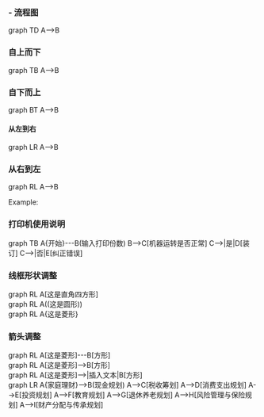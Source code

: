 ### - 流程图

<div class="mermaid">
graph TD
         A-->B
</div>


### 自上而下  



<div class="mermaid">
graph TB
A-->B
</div>

### 自下而上  



<div class="mermaid">
graph BT
A-->B
</div>  


#### 从左到右



<div class="mermaid">
graph LR
A-->B
</div>  

### 从右到左



<div class="mermaid">
graph RL
A-->B
</div>

Example:  

### 打印机使用说明  



<div class="mermaid">
graph TB
      A{开始}---B(输入打印份数)
      B-->C[机器运转是否正常]
      C-->|是|D[装订]
      C-->|否|E[纠正错误]
</div>

### 线框形状调整  



<div class="mermaid">
graph RL
A[这是直角四方形]
</div>



<div class="mermaid">
graph RL
A((这是圆形))
</div>



<div class="mermaid">
graph RL
A{这是菱形}
</div>

### 箭头调整  



<div class="mermaid">
graph RL
A[这是菱形]---B[方形]
</div>



<div class="mermaid">
graph RL
A[这是菱形]-->B[方形]
</div>



<div class="mermaid">
graph RL
A[这是菱形]-->|插入文本|B[方形]
</div>


<div class="mermaid">
graph LR
      A{家庭理财}-->B(现金规划)
      A-->C[税收筹划]
      A-->D[消费支出规划]
      A-->E[投资规划]
      A-->F[教育规划]
      A-->G[退休养老规划]
      A-->H[风险管理与保险规划]
      A-->I[财产分配与传承规划]
</div>